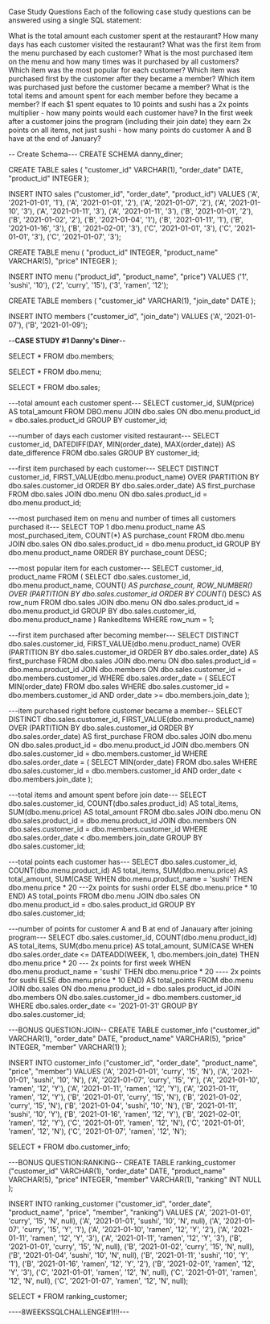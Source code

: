 Case Study Questions
Each of the following case study questions can be answered using a single SQL statement:

What is the total amount each customer spent at the restaurant?
How many days has each customer visited the restaurant?
What was the first item from the menu purchased by each customer?
What is the most purchased item on the menu and how many times was it purchased by all customers?
Which item was the most popular for each customer?
Which item was purchased first by the customer after they became a member?
Which item was purchased just before the customer became a member?
What is the total items and amount spent for each member before they became a member?
If each $1 spent equates to 10 points and sushi has a 2x points multiplier - how many points would each customer have?
In the first week after a customer joins the program (including their join date) they earn 2x points on all items, not just sushi - how many points do customer A and B have at the end of January?


-- Create Schema---
CREATE SCHEMA danny_diner;

CREATE TABLE sales (
  "customer_id" VARCHAR(1),
  "order_date" DATE,
  "product_id" INTEGER
);

INSERT INTO sales
  ("customer_id", "order_date", "product_id")
VALUES
  ('A', '2021-01-01', '1'),
  ('A', '2021-01-01', '2'),
  ('A', '2021-01-07', '2'),
  ('A', '2021-01-10', '3'),
  ('A', '2021-01-11', '3'),
  ('A', '2021-01-11', '3'),
  ('B', '2021-01-01', '2'),
  ('B', '2021-01-02', '2'),
  ('B', '2021-01-04', '1'),
  ('B', '2021-01-11', '1'),
  ('B', '2021-01-16', '3'),
  ('B', '2021-02-01', '3'),
  ('C', '2021-01-01', '3'),
  ('C', '2021-01-01', '3'),
  ('C', '2021-01-07', '3');
 

CREATE TABLE menu (
  "product_id" INTEGER,
  "product_name" VARCHAR(5),
  "price" INTEGER
);

INSERT INTO menu
  ("product_id", "product_name", "price")
VALUES
  ('1', 'sushi', '10'),
  ('2', 'curry', '15'),
  ('3', 'ramen', '12');
  

CREATE TABLE members (
  "customer_id" VARCHAR(1),
  "join_date" DATE
);

INSERT INTO members
  ("customer_id", "join_date")
VALUES
  ('A', '2021-01-07'),
  ('B', '2021-01-09');

  --**CASE STUDY #1 Danny's Diner**--

SELECT *
FROM dbo.members;

SELECT *
FROM dbo.menu;

SELECT *
FROM dbo.sales;

---total amount each customer spent---
SELECT customer_id, SUM(price) AS total_amount
FROM DBO.menu
JOIN dbo.sales
ON dbo.menu.product_id = dbo.sales.product_id
GROUP BY customer_id;

---number of days each customer visited restaurant---
SELECT customer_id, DATEDIFF(DAY, MIN(order_date), MAX(order_date)) AS date_difference
FROM dbo.sales
GROUP BY customer_id;

---first item purchased by each customer---
SELECT DISTINCT
customer_id, 
FIRST_VALUE(dbo.menu.product_name) OVER (PARTITION BY dbo.sales.customer_id ORDER BY dbo.sales.order_date) AS first_purchase
FROM dbo.sales
JOIN dbo.menu
ON dbo.sales.product_id = dbo.menu.product_id;

---most purchased item on menu and number of times all customers purchased it---
SELECT TOP 1
    dbo.menu.product_name AS most_purchased_item,
    COUNT(*) AS purchase_count
FROM dbo.menu 
JOIN dbo.sales
ON dbo.sales.product_id = dbo.menu.product_id
GROUP BY dbo.menu.product_name
ORDER BY purchase_count DESC;

---most popular item for each customer---
SELECT customer_id, product_name
FROM (
    SELECT 
        dbo.sales.customer_id,
        dbo.menu.product_name,
        COUNT(*) AS purchase_count,
        ROW_NUMBER() OVER (PARTITION BY dbo.sales.customer_id ORDER BY COUNT(*) DESC) AS row_num
    FROM dbo.sales 
    JOIN dbo.menu  ON dbo.sales.product_id = dbo.menu.product_id
    GROUP BY dbo.sales.customer_id, dbo.menu.product_name
) RankedItems
WHERE row_num = 1;

---first item purchased after becoming member---
SELECT DISTINCT
dbo.sales.customer_id, 
FIRST_VALUE(dbo.menu.product_name) OVER (PARTITION BY dbo.sales.customer_id ORDER BY dbo.sales.order_date) AS first_purchase
FROM dbo.sales
JOIN dbo.menu
ON dbo.sales.product_id = dbo.menu.product_id
JOIN dbo.members
ON dbo.sales.customer_id = dbo.members.customer_id
WHERE dbo.sales.order_date = (
    SELECT MIN(order_date)
    FROM dbo.sales
    WHERE dbo.sales.customer_id = dbo.members.customer_id AND order_date >= dbo.members.join_date
);

---item purchased right before customer became a member--
SELECT DISTINCT
dbo.sales.customer_id, 
FIRST_VALUE(dbo.menu.product_name) OVER (PARTITION BY dbo.sales.customer_id ORDER BY dbo.sales.order_date) AS first_purchase
FROM dbo.sales
JOIN dbo.menu
ON dbo.sales.product_id = dbo.menu.product_id
JOIN dbo.members
ON dbo.sales.customer_id = dbo.members.customer_id
WHERE dbo.sales.order_date = (
    SELECT MIN(order_date)
    FROM dbo.sales
    WHERE dbo.sales.customer_id = dbo.members.customer_id AND order_date < dbo.members.join_date
);

---total items and amount spent before join date---
SELECT 
    dbo.sales.customer_id,
    COUNT(dbo.sales.product_id) AS total_items,
    SUM(dbo.menu.price) AS total_amount
FROM dbo.sales 
JOIN dbo.menu 
ON dbo.sales.product_id = dbo.menu.product_id
JOIN dbo.members 
ON dbo.sales.customer_id = dbo.members.customer_id
WHERE dbo.sales.order_date < dbo.members.join_date
GROUP BY dbo.sales.customer_id;

---total points each customer has---
SELECT dbo.sales.customer_id,
       COUNT(dbo.menu.product_id) AS total_items,
	   SUM(dbo.menu.price) AS total_amount,
	   SUM(CASE WHEN dbo.menu.product_name = 'sushi' THEN dbo.menu.price * 20 ---2x points for sushi order
	   ELSE dbo.menu.price * 10
	   END) AS total_points
FROM dbo.menu
JOIN dbo.sales
ON dbo.menu.product_id = dbo.sales.product_id
GROUP BY dbo.sales.customer_id;

---number of points for customer A and B at end of Janauary after joining program---
SELECT dbo.sales.customer_id,
       COUNT(dbo.menu.product_id) AS total_items,
	   SUM(dbo.menu.price) AS total_amount,
	   SUM(CASE 
	   WHEN dbo.sales.order_date <= DATEADD(WEEK, 1, dbo.members.join_date) THEN dbo.menu.price * 20  --- 2x points for first week 
	   WHEN dbo.menu.product_name = 'sushi' THEN dbo.menu.price * 20  ---- 2x points for sushi
	   ELSE dbo.menu.price * 10
	   END) AS total_points
FROM dbo.menu
JOIN dbo.sales
ON dbo.menu.product_id = dbo.sales.product_id
JOIN dbo.members
ON dbo.sales.customer_id = dbo.members.customer_id
WHERE dbo.sales.order_date <= '2021-01-31'
GROUP BY dbo.sales.customer_id;

---BONUS QUESTION:JOIN--
CREATE TABLE customer_info 
  ("customer_id" VARCHAR(1),
  "order_date" DATE,
  "product_name" VARCHAR(5),
  "price" INTEGER,
  "member" VARCHAR(1)
);

INSERT INTO customer_info
  ("customer_id", "order_date", "product_name", "price", "member")
VALUES
  ('A', '2021-01-01', 'curry', '15', 'N'),
  ('A', '2021-01-01', 'sushi', '10', 'N'),
  ('A', '2021-01-07', 'curry', '15', 'Y'),
  ('A', '2021-01-10', 'ramen', '12', 'Y'),
  ('A', '2021-01-11', 'ramen', '12', 'Y'),
  ('A', '2021-01-11', 'ramen', '12', 'Y'),
  ('B', '2021-01-01', 'curry', '15', 'N'),
  ('B', '2021-01-02', 'curry', '15', 'N'),
  ('B', '2021-01-04', 'sushi', '10', 'N'),
  ('B', '2021-01-11', 'sushi', '10', 'Y'),
  ('B', '2021-01-16', 'ramen', '12', 'Y'),
  ('B', '2021-02-01', 'ramen', '12', 'Y'),
  ('C', '2021-01-01', 'ramen', '12', 'N'),
  ('C', '2021-01-01', 'ramen', '12', 'N'),
  ('C', '2021-01-07', 'ramen', '12', 'N');
 
 SELECT *
 FROM dbo.customer_info;

 ---BONUS QUESTION:RANKING--
CREATE TABLE ranking_customer 
  ("customer_id" VARCHAR(1),
  "order_date" DATE,
  "product_name" VARCHAR(5),
  "price" INTEGER,
  "member" VARCHAR(1),
  "ranking" INT NULL
);

INSERT INTO ranking_customer
  ("customer_id", "order_date", "product_name", "price", "member", "ranking")
VALUES
  ('A', '2021-01-01', 'curry', '15', 'N', null),
  ('A', '2021-01-01', 'sushi', '10', 'N', null),
  ('A', '2021-01-07', 'curry', '15', 'Y', '1'),
  ('A', '2021-01-10', 'ramen', '12', 'Y', '2'),
  ('A', '2021-01-11', 'ramen', '12', 'Y', '3'),
  ('A', '2021-01-11', 'ramen', '12', 'Y', '3'),
  ('B', '2021-01-01', 'curry', '15', 'N', null),
  ('B', '2021-01-02', 'curry', '15', 'N', null),
  ('B', '2021-01-04', 'sushi', '10', 'N', null),
  ('B', '2021-01-11', 'sushi', '10', 'Y', '1'),
  ('B', '2021-01-16', 'ramen', '12', 'Y', '2'),
  ('B', '2021-02-01', 'ramen', '12', 'Y', '3'),
  ('C', '2021-01-01', 'ramen', '12', 'N', null),
  ('C', '2021-01-01', 'ramen', '12', 'N', null),
  ('C', '2021-01-07', 'ramen', '12', 'N', null);

  SELECT *
  FROM ranking_customer;

  ----8WEEKSSQLCHALLENGE#1!!!---
